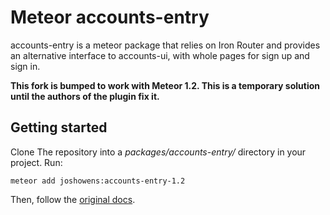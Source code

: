 # Meteor accounts-entry

accounts-entry is a meteor package that relies on Iron Router and provides an alternative interface to accounts-ui, with whole pages for sign up and sign in.

**This fork is bumped to work with Meteor 1.2. This is a temporary solution until the authors of the plugin fix it.**


## Getting started

Clone The repository into a *packages/accounts-entry/* directory in your project. Run:

```
meteor add joshowens:accounts-entry-1.2
```

Then, follow the [original docs](https://github.com/Differential/accounts-entry).
